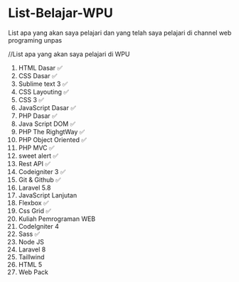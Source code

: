 # List-Belajar-WPU

List apa yang akan saya pelajari dan yang telah saya pelajari di channel web programing unpas

//List apa yang akan saya pelajari di WPU

1. HTML Dasar ✅
2. CSS Dasar ✅
3. Sublime text 3 ✅
4. CSS Layouting ✅
5. CSS 3 ✅
6. JavaScript Dasar ✅
7. PHP Dasar ✅
8. Java Script DOM ✅
9. PHP The RighgtWay ✅
10. PHP Object Oriented ✅
11. PHP MVC ✅
12. sweet alert ✅
13. Rest API ✅
14. Codeigniter 3 ✅
15. Git & Github ✅
16. Laravel 5.8
17. JavaScript Lanjutan
18. Flexbox ✅
19. Css Grid ✅
20. Kuliah Pemrograman WEB
21. CodeIgniter 4
22. Sass ✅
23. Node JS
24. Laravel 8
25. Taillwind
26. HTML 5
27. Web Pack

